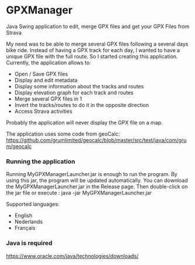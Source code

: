 # GPXManager

Java Swing application to edit, merge GPX files and get your GPX Files from Strava

My need was to be able to merge several GPX files following a several days bike ride. Instead of having a GPX track for
each day, I wanted to have a unique GPX file with the full route.
So I started creating this application.
Currently, the application allows to:

- Open / Save GPX files
- Display and edit metadata
- Display some information about the tracks and routes
- Display elevation graph for each track and routes
- Merge several GPX files in 1
- Invert the tracks/routes to do it in the opposite direction
- Access Strava activities

Probably the application will never display the GPX file on a map.

The application uses some code from geoCalc:
https://github.com/grumlimited/geocalc/blob/master/src/test/java/com/grum/geocalc

### Running the application

Running MyGPXManagerLauncher.jar is enough to run the program. By using this jar, the program will be updated
automatically. You can download the MyGPXManagerLauncher.jar in the Release page. Then double-click on the jar file
or execute : java -jar MyGPXManagerLauncher.jar

Supported languages:

- English
- Nederlands
- Français

### Java is required

https://www.oracle.com/java/technologies/downloads/
